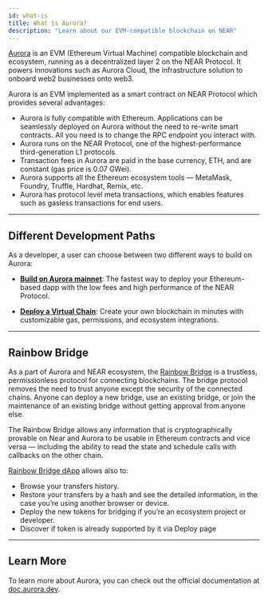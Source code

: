 ```yaml
---
id: what-is
title: What is Aurora?
description: "Learn about our EVM-compatible blockchain on NEAR"
---
```


[Aurora](https://aurora.dev/) is an EVM (Ethereum Virtual Machine) compatible blockchain and ecosystem, running as a decentralized layer 2 on the NEAR Protocol. It powers innovations such as Aurora Cloud, the infrastructure solution to onboard web2 businesses onto web3.

Aurora is an EVM implemented as a smart contract on NEAR Protocol which provides several advantages:

- Aurora is fully compatible with Ethereum. Applications can be seamlessly deployed on Aurora without the need to re-write smart contracts. All you need is to change the RPC endpoint you interact with.
- Aurora runs on the NEAR Protocol, one of the highest-performance third-generation L1 protocols.
- Transaction fees in Aurora are paid in the base currency, ETH, and are constant (gas price is 0.07 GWei).
- Aurora supports all the Ethereum ecosystem tools — MetaMask, Foundry, Truffle, Hardhat, Remix, etc.
- Aurora has protocol level meta transactions, which enables features such as gasless transactions for end users.

---

## Different Development Paths

As a developer, a user can choose between two different ways to build on Aurora:
- **[Build on Aurora mainnet](./build-on-aurora.md)**: The fastest way to deploy your Ethereum-based dapp with the low fees and high performance of the NEAR Protocol.

- **[Deploy a Virtual Chain](./launch-virtual-chain.md)**: Create your own blockchain in minutes with customizable gas, permissions, and ecosystem integrations.

---

## Rainbow Bridge

As a part of Aurora and NEAR ecosystem, the [Rainbow Bridge](https://doc.aurora.dev/bridge/introduction) is a trustless, permissionless protocol for connecting blockchains. The bridge protocol removes the need to trust anyone except the security of the connected chains. Anyone can deploy a new bridge, use an existing bridge, or join the maintenance of an existing bridge without getting approval from anyone else.

The Rainbow Bridge allows any information that is cryptographically provable on Near and Aurora to be usable in Ethereum contracts and vice versa — including the ability to read the state and schedule calls with callbacks on the other chain.

[Rainbow Bridge dApp](https://rainbowbridge.app/) allows also to:

- Browse your transfers history.
- Restore your transfers by a hash and see the detailed information, in the case you’re using another browser or device.
- Deploy the new tokens for bridging if you’re an ecosystem project or developer.
- Discover if token is already supported by it via Deploy page

---

## Learn More

To learn more about Aurora, you can check out the official documentation at [doc.aurora.dev](https://doc.aurora.dev/).